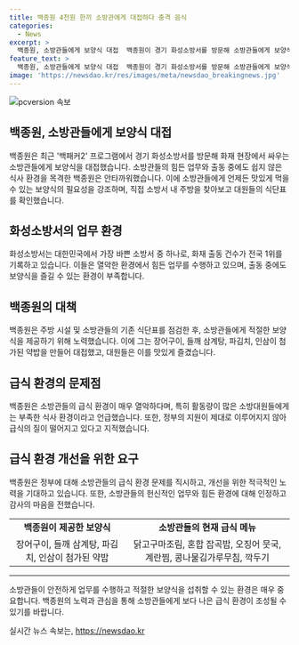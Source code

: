 ```yaml
---
title: 백종원 4천원 한끼 소방관에게 대접하다 충격 음식
categories:
  - News
excerpt: >
  백종원, 소방관들에게 보양식 대접  백종원이 경기 화성소방서를 방문해 소방관들에게 보양식을 제공하고, 출동 중에도 연신 알림에 응답하는 열악한 식사 환경에 안타김을 표했다. 화성소방서는 대한민국에서 가장 바쁜 소방서로, 소방관들의 활동량에 비해 급식이 부족한 상황이었다. 백종원은 주방 시설과 식단을 점검하고, 장어구이, 들깨 삼계탕, 파김치, 인삼을 넣은 약밥을 제공했다. 그는 소방관들에게 고마움을 전하며, 급식의 열악함에 대해 안타까워했다. 최영재 소방통합노조위원장은 정부가 문제를 해결해줄 것을 바란다고 말했다.
feature_text: >
  백종원, 소방관들에게 보양식 대접  백종원이 경기 화성소방서를 방문해 소방관들에게 보양식을 제공하고, 출동 중에도 연신 알림에 응답하는 열악한 식사 환경에 안타김을 표했다. 화성소방서는 대한민국에서 가장 바쁜 소방서로, 소방관들의 활동량에 비해 급식이 부족한 상황이었다. 백종원은 주방 시설과 식단을 점검하고, 장어구이, 들깨 삼계탕, 파김치, 인삼을 넣은 약밥을 제공했다. 그는 소방관들에게 고마움을 전하며, 급식의 열악함에 대해 안타까워했다. 최영재 소방통합노조위원장은 정부가 문제를 해결해줄 것을 바란다고 말했다.
image: 'https://newsdao.kr/res/images/meta/newsdao_breakingnews.jpg'
---
```


<p><img src="https://newsdao.kr/res/images/meta/newsdao_breakingnews.jpg" alt="pcversion 속보" /></p>

<h2 data-ke-size="size26">백종원, 소방관들에게 보양식 대접</h2>

<p data-ke-size="size16">백종원은 최근 '백패커2' 프로그램에서 경기 화성소방서를 방문해 화재 현장에서 싸우는 소방관들에게 보양식을 대접했습니다. 소방관들의 힘든 업무와 출동 중에도 쉽지 않은 식사 환경을 목격한 백종원은 안타까워했습니다. 이에 소방관들에게 언제든 맛있게 먹을 수 있는 보양식의 필요성을 강조하며, 직접 소방서 내 주방을 찾아보고 대원들의 식단표를 확인했습니다.</p>

<h2 data-ke-size="size26">화성소방서의 업무 환경</h2>

<p data-ke-size="size16">화성소방서는 대한민국에서 가장 바쁜 소방서 중 하나로, 화재 출동 건수가 전국 1위를 기록하고 있습니다. 이들은 열악한 환경에서 힘든 업무를 수행하고 있으며, 출동 중에도 보양식을 즐길 수 있는 환경이 부족합니다.</p>

<h2 data-ke-size="size26">백종원의 대책</h2>

<p data-ke-size="size16">백종원은 주방 시설 및 소방관들의 기존 식단표를 점검한 후, 소방관들에게 적절한 보양식을 제공하기 위해 노력했습니다. 이에 그는 장어구이, 들깨 삼계탕, 파김치, 인삼이 첨가된 약밥을 만들어 대접했고, 대원들은 이를 맛있게 즐겼습니다.</p>

<h2 data-ke-size="size26">급식 환경의 문제점</h2>

<p data-ke-size="size16">백종원은 소방관들의 급식 환경이 매우 열악하다며, 특히 활동량이 많은 소방대원들에게는 부족한 식사 환경이라고 언급했습니다. 또한, 정부의 지원이 제대로 이루어지지 않아 급식의 질이 떨어지고 있다고 지적했습니다.</p>

<h2 data-ke-size="size26">급식 환경 개선을 위한 요구</h2>

<p data-ke-size="size16">백종원은 정부에 대해 소방관들의 급식 환경 문제를 직시하고, 개선을 위한 적극적인 노력을 기대하고 있습니다. 또한, 소방관들의 헌신적인 업무와 힘든 환경에 대해 인정하고 감사의 마음을 전했습니다.</p>

<table>
    <tr>
        <td style="text-align: center; height: 17px;"><b>백종원이 제공한 보양식</b></td>
        <td style="text-align: center; height: 17px;"><b>소방관들의 현재 급식 메뉴</b></td>
    </tr>
    <tr>
        <td style="text-align: center; height: 17px;">장어구이, 들깨 삼계탕, 파김치, 인삼이 첨가된 약밥</td>
        <td style="text-align: center; height: 17px;">닭고구마조림, 혼합 잡곡밥, 오징어 뭇국, 계란찜, 콩나물김가루무침, 깍두기</td>
    </tr>
</table>

<hr>

<p data-ke-size="size16">소방관들이 안전하게 업무를 수행하고 적절한 보양식을 섭취할 수 있는 환경은 매우 중요합니다. 백종원의 노력과 관심을 통해 소방관들에게 보다 나은 급식 환경이 조성될 수 있기를 바랍니다.</p>
실시간 뉴스 속보는, <a href="https://newsdao.kr" rel="dofollow">https://newsdao.kr</a>


